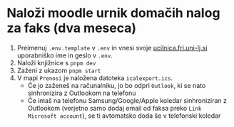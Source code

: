 # Naloži moodle urnik domačih nalog za faks (dva meseca)

1. Preimenuj `.env.template` v `.env` in vnesi svoje [ucilnica.fri.uni-lj.si]() uporabniško ime in geslo v `.env`.
1. Naloži knjižnice s `pnpm dev`
1. Zaženi z ukazom `pnpm start`
1. V mapi `Prenosi` je naložena datoteka `icalexport.ics`.
    - Če jo zaženeš na računalniku, jo bo odprl `Outlook`, ki se nato sinhronizira z Outlookom na telefonu
    - Če imaš na telefonu Samsung/Google/Apple koledar sinhroniziran z Outlookom (verjetno samo dodaj email od faksa preko `Link Microsoft account`), se ti avtomatsko doda še v telefonski koledar